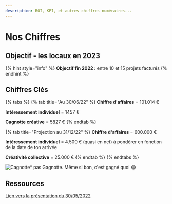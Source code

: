 ```yaml
---
description: ROI, KPI, et autres chiffres numéraires...
---
```


# Nos Chiffres

## Objectif - les locaux en 2023

{% hint style="info" %}
**Objectif fin 2022 :** entre 10 et 15 projets facturés
{% endhint %}

## Chiffres Clés

{% tabs %}
{% tab title="Au 30/06/22" %}
**Chiffre d'affaires** = 101.014 €​

**Intéressement​ individuel** = 1457 €​

**Cagnotte créative** = 5827 €​
{% endtab %}

{% tab title="Projection au 31/12/22" %}
**Chiffre d'affaires** = 600.000 €​

**Intéressement individuel** = 4.500 € (quasi en net)​ à pondérer en fonction de la date de ton arrivée

**Créativité​ collective** = 25.000 €​
{% endtab %}
{% endtabs %}

![Cagnotte\* pas Gagnotte. Même si bon, c'est gagné quoi 😂](<../../.gitbook/assets/Capture d’écran 2022-06-03 à 18.07.04.png>)

## Ressources

[Lien vers la présentation du 30/05/2022](https://yeitafr.sharepoint.com/:p:/s/Communaute/EdOaDx85pH5Cup5sgJYpsGQBNMAH7NMRgba51PKLCijl-w?e=6bOrdb)
